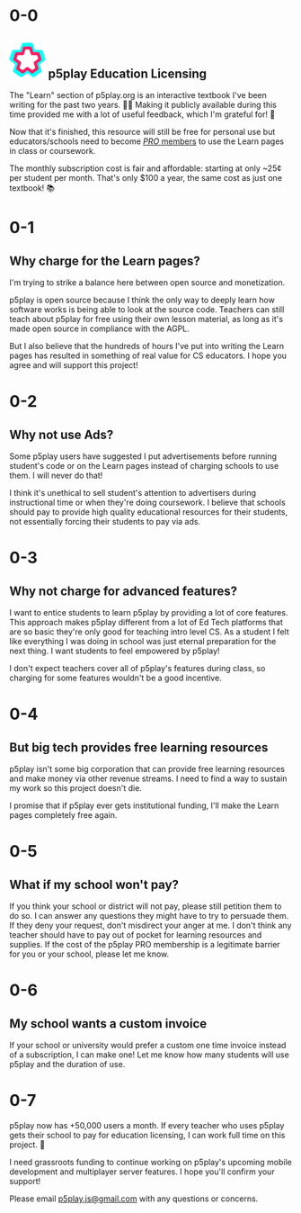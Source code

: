 # 0-0

## <img height="64px" src="/assets/p5play-pro_logo.webp"/> p5play Education Licensing

The "Learn" section of p5play.org is an interactive textbook I've been writing for the past two years. 👨‍🏫 Making it publicly available during this time provided me with a lot of useful feedback, which I'm grateful for! 📖

Now that it's finished, this resource will still be free for personal use but educators/schools need to become [_PRO_ members](https://p5play.org/pro/) to use the Learn pages in class or coursework.

The monthly subscription cost is fair and affordable: starting at only ~25¢ per student per month. That's only $100 a year, the same cost as just one textbook! 📚

# 0-1

## Why charge for the Learn pages?

I'm trying to strike a balance here between open source and monetization.

p5play is open source because I think the only way to deeply learn how software works is being able to look at the source code. Teachers can still teach about p5play for free using their own lesson material, as long as it's made open source in compliance with the AGPL.

But I also believe that the hundreds of hours I've put into writing the Learn pages has resulted in something of real value for CS educators. I hope you agree and will support this project!

# 0-2

## Why not use Ads?

Some p5play users have suggested I put advertisements before running student's code or on the Learn pages instead of charging schools to use them. I will never do that!

I think it's unethical to sell student's attention to advertisers during instructional time or when they're doing coursework. I believe that schools should pay to provide high quality educational resources for their students, not essentially forcing their students to pay via ads.

# 0-3

## Why not charge for advanced features?

I want to entice students to learn p5play by providing a lot of core features. This approach makes p5play different from a lot of Ed Tech platforms that are so basic they're only good for teaching intro level CS. As a student I felt like everything I was doing in school was just eternal preparation for the next thing. I want students to feel empowered by p5play!

I don't expect teachers cover all of p5play's features during class, so charging for some features wouldn't be a good incentive.

# 0-4

## But big tech provides free learning resources

p5play isn't some big corporation that can provide free learning resources and make money via other revenue streams. I need to find a way to sustain my work so this project doesn't die.

I promise that if p5play ever gets institutional funding, I'll make the Learn pages completely free again.

# 0-5

## What if my school won't pay?

If you think your school or district will not pay, please still petition them to do so. I can answer any questions they might have to try to persuade them. If they deny your request, don't misdirect your anger at me. I don't think any teacher should have to pay out of pocket for learning resources and supplies. If the cost of the p5play PRO membership is a legitimate barrier for you or your school, please let me know.

# 0-6

## My school wants a custom invoice

If your school or university would prefer a custom one time invoice instead of a subscription, I can make one! Let me know how many students will use p5play and the duration of use.

# 0-7

p5play now has +50,000 users a month. If every teacher who uses p5play gets their school to pay for education licensing, I can work full time on this project. 🤝

I need grassroots funding to continue working on p5play's upcoming mobile development and multiplayer server features. I hope you'll confirm your support!

Please email [p5play.js@gmail.com](mailto:p5play.js@gmail.com) with any questions or concerns.

